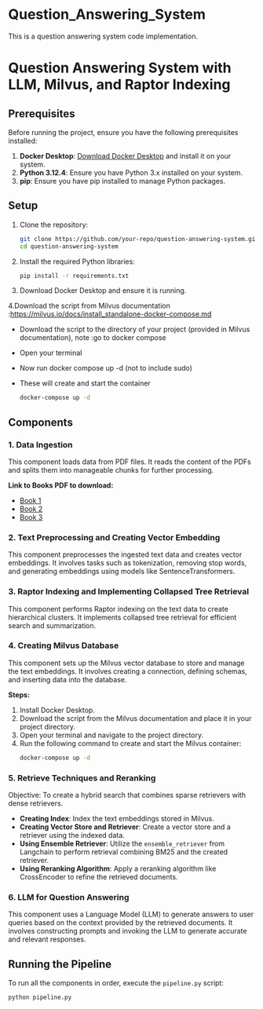 # Question_Answering_System
This is a question answering system code implementation.

# Question Answering System with LLM, Milvus, and Raptor Indexing

## Prerequisites

Before running the project, ensure you have the following prerequisites installed:

1. **Docker Desktop**: [Download Docker Desktop](https://www.docker.com/products/docker-desktop) and install it on your system.
2. **Python 3.12.4**: Ensure you have Python 3.x installed on your system.
3. **pip**: Ensure you have pip installed to manage Python packages.

## Setup

1. Clone the repository:
    ```sh
    git clone https://github.com/your-repo/question-answering-system.git
    cd question-answering-system
    ```

2. Install the required Python libraries:
    ```sh
    pip install -r requirements.txt
    ```

3. Download Docker Desktop and ensure it is running.

4.Download the script from Milvus documentation :https://milvus.io/docs/install_standalone-docker-compose.md
- Download the script to the directory of your project (provided in Milvus documentation), note :go to docker compose
- Open your terminal
- Now run docker compose up -d  (not to include sudo)
- These will create and start the container

    ```sh
    docker-compose up -d
    ```

## Components

### 1. Data Ingestion
This component loads data from PDF files. It reads the content of the PDFs and splits them into manageable chunks for further processing.

**Link to Books PDF to download:**
- [Book 1](link-to-pdf-1)
- [Book 2](link-to-pdf-2)
- [Book 3](link-to-pdf-3)

### 2. Text Preprocessing and Creating Vector Embedding
This component preprocesses the ingested text data and creates vector embeddings. It involves tasks such as tokenization, removing stop words, and generating embeddings using models like SentenceTransformers.

### 3. Raptor Indexing and Implementing Collapsed Tree Retrieval
This component performs Raptor indexing on the text data to create hierarchical clusters. It implements collapsed tree retrieval for efficient search and summarization.

### 4. Creating Milvus Database
This component sets up the Milvus vector database to store and manage the text embeddings. It involves creating a connection, defining schemas, and inserting data into the database.

**Steps:**
1. Install Docker Desktop.
2. Download the script from the Milvus documentation and place it in your project directory.
3. Open your terminal and navigate to the project directory.
4. Run the following command to create and start the Milvus container:
    ```sh
    docker-compose up -d
    ```

### 5. Retrieve Techniques and Reranking
Objective: To create a hybrid search that combines sparse retrievers with dense retrievers.
- **Creating Index**: Index the text embeddings stored in Milvus.
- **Creating Vector Store and Retriever**: Create a vector store and a retriever using the indexed data.
- **Using Ensemble Retriever**: Utilize the `ensemble_retriever` from Langchain to perform retrieval combining BM25 and the created retriever.
- **Using Reranking Algorithm**: Apply a reranking algorithm like CrossEncoder to refine the retrieved documents.

### 6. LLM for Question Answering
This component uses a Language Model (LLM) to generate answers to user queries based on the context provided by the retrieved documents. It involves constructing prompts and invoking the LLM to generate accurate and relevant responses.

## Running the Pipeline

To run all the components in order, execute the `pipeline.py` script:
```sh
python pipeline.py

